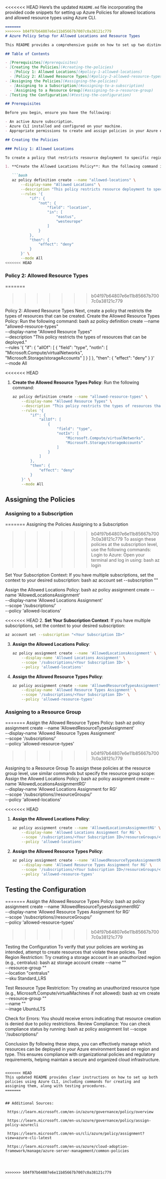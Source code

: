 <<<<<<< HEAD
Here’s the updated `README.md` file incorporating the provided code snippets for setting up Azure Policies for allowed locations and allowed resource types using Azure CLI.

```markdown
=======
>>>>>>> b04f97b64807e6e11b85667b7007c0a38121c779
# Azure Policy Setup for Allowed Locations and Resource Types

This README provides a comprehensive guide on how to set up two distinct Azure Policies using Azure CLI: one for allowing resource creation in specific regions and another for restricting resource type creation. These policies are essential for maintaining compliance and governance in your Azure environment.

## Table of Contents

- [Prerequisites](#prerequisites)
- [Creating the Policies](#creating-the-policies)
  - [Policy 1: Allowed Locations](#policy-1-allowed-locations)
  - [Policy 2: Allowed Resource Types](#policy-2-allowed-resource-types)
- [Assigning the Policies](#assigning-the-policies)
  - [Assigning to a Subscription](#assigning-to-a-subscription)
  - [Assigning to a Resource Group](#assigning-to-a-resource-group)
- [Testing the Configuration](#testing-the-configuration)

## Prerequisites

Before you begin, ensure you have the following:

- An active Azure subscription.
- Azure CLI installed and configured on your machine.
- Appropriate permissions to create and assign policies in your Azure environment.

## Creating the Policies

### Policy 1: Allowed Locations

To create a policy that restricts resource deployment to specific regions, follow these steps:

1. **Create the Allowed Locations Policy**: Run the following command in your terminal:

   ```bash
   az policy definition create --name "allowed-locations" \
       --display-name "Allowed Locations" \
       --description "This policy restricts resource deployment to specified Azure regions." \
       --rules '{
           "if": {
               "not": {
                   "field": "location",
                   "in": [
                       "eastus",
                       "westeurope"
                   ]
               }
           },
           "then": {
               "effect": "deny"
           }
       }' \
       --mode All
<<<<<<< HEAD
   ```

### Policy 2: Allowed Resource Types
=======
>>>>>>> b04f97b64807e6e11b85667b7007c0a38121c779

Policy 2: Allowed Resource Types
Next, create a policy that restricts the types of resources that can be created.
Create the Allowed Resource Types Policy: Run the following command:
bash
az policy definition create --name "allowed-resource-types" \
    --display-name "Allowed Resource Types" \
    --description "This policy restricts the types of resources that can be deployed." \
    --rules '{
        "if": {
            "allOf": [
                {
                    "field": "type",
                    "notIn": [
                        "Microsoft.Compute/virtualNetworks",
                      "Microsoft.Storage/storageAccounts"
                    ]
                }
            ]
        },
        "then": {
            "effect": "deny"
        }
    }' \
    --mode All

<<<<<<< HEAD
1. **Create the Allowed Resource Types Policy**: Run the following command:

   ```bash
   az policy definition create --name "allowed-resource-types" \
       --display-name "Allowed Resource Types" \
       --description "This policy restricts the types of resources that can be deployed." \
       --rules '{
           "if": {
               "allOf": [
                   {
                       "field": "type",
                       "notIn": [
                           "Microsoft.Compute/virtualNetworks",
                           "Microsoft.Storage/storageAccounts"
                       ]
                   }
               ]
           },
           "then": {
               "effect": "deny"
           }
       }' \
       --mode All
   ```

## Assigning the Policies

### Assigning to a Subscription

=======
Assigning the Policies
Assigning to a Subscription
>>>>>>> b04f97b64807e6e11b85667b7007c0a38121c779
To assign these policies at the subscription level, use the following commands:
Login to Azure: Open your terminal and log in using:
bash
az login

Set Your Subscription Context: If you have multiple subscriptions, set the context to your desired subscription:
bash
az account set --subscription "<Your Subscription ID>"

Assign the Allowed Locations Policy:
bash
az policy assignment create --name 'AllowedLocationsAssignment' \
    --display-name 'Allowed Locations Assignment' \
    --scope '/subscriptions/<Your Subscription ID>' \
    --policy 'allowed-locations'

<<<<<<< HEAD
2. **Set Your Subscription Context**: If you have multiple subscriptions, set the context to your desired subscription:

   ```bash
   az account set --subscription "<Your Subscription ID>"
   ```

3. **Assign the Allowed Locations Policy**:

   ```bash
   az policy assignment create --name 'AllowedLocationsAssignment' \
       --display-name 'Allowed Locations Assignment' \
       --scope '/subscriptions/<Your Subscription ID>' \
       --policy 'allowed-locations'
   ```

4. **Assign the Allowed Resource Types Policy**:

   ```bash
   az policy assignment create --name 'AllowedResourceTypesAssignment' \
       --display-name 'Allowed Resource Types Assignment' \
       --scope '/subscriptions/<Your Subscription ID>' \
       --policy 'allowed-resource-types'
   ```

### Assigning to a Resource Group
=======
Assign the Allowed Resource Types Policy:
bash
az policy assignment create --name 'AllowedResourceTypesAssignment' \
    --display-name 'Allowed Resource Types Assignment' \
    --scope '/subscriptions/<Your Subscription ID>' \
    --policy 'allowed-resource-types'
>>>>>>> b04f97b64807e6e11b85667b7007c0a38121c779

Assigning to a Resource Group
To assign these policies at the resource group level, use similar commands but specify the resource group scope:
Assign the Allowed Locations Policy:
bash
az policy assignment create --name 'AllowedLocationsAssignmentRG' \
    --display-name 'Allowed Locations Assignment for RG' \
    --scope '/subscriptions/<Your Subscription ID>/resourceGroups/<Your Resource Group Name>' \
    --policy 'allowed-locations'

<<<<<<< HEAD
1. **Assign the Allowed Locations Policy**:

   ```bash
   az policy assignment create --name 'AllowedLocationsAssignmentRG' \
       --display-name 'Allowed Locations Assignment for RG' \
       --scope '/subscriptions/<Your Subscription ID>/resourceGroups/<Your Resource Group Name>' \
       --policy 'allowed-locations'
   ```

2. **Assign the Allowed Resource Types Policy**:

   ```bash
   az policy assignment create --name 'AllowedResourceTypesAssignmentRG' \
       --display-name 'Allowed Resource Types Assignment for RG' \
       --scope '/subscriptions/<Your Subscription ID>/resourceGroups/<Your Resource Group Name>' \
       --policy 'allowed-resource-types'
   ```

## Testing the Configuration
=======
Assign the Allowed Resource Types Policy:
bash
az policy assignment create --name 'AllowedResourceTypesAssignmentRG' \
    --display-name 'Allowed Resource Types Assignment for RG' \
    --scope '/subscriptions/<Your Subscription ID>/resourceGroups/<Your Resource Group Name>' \
    --policy 'allowed-resource-types'
>>>>>>> b04f97b64807e6e11b85667b7007c0a38121c779

Testing the Configuration
To verify that your policies are working as intended, attempt to create resources that violate these policies.
Test Region Restriction: Try creating a storage account in an unauthorized region (e.g., centralus):
bash
az storage account create --name "<YourStorageAccountName>" \
    --resource-group "<YourResourceGroupName>" \
    --location "centralus" \
    --sku Standard_LRS

Test Resource Type Restriction: Try creating an unauthorized resource type (e.g., Microsoft.Compute/virtualMachines if not allowed):
bash
az vm create --resource-group "<YourResourceGroupName>" \
    --name "<YourVMName>" \
    --image UbuntuLTS

Check for Errors: You should receive errors indicating that resource creation is denied due to policy restrictions.
Review Compliance: You can check compliance status by running:
bash
az policy assignment list --scope '/subscriptions/<Your Subscription ID>'

Conclusion
By following these steps, you can effectively manage which resources can be deployed in your Azure environment based on region and type. This ensures compliance with organizational policies and regulatory requirements, helping maintain a secure and organized cloud infrastructure.
```

<<<<<<< HEAD
This updated README provides clear instructions on how to set up both policies using Azure CLI, including commands for creating and assigning them, along with testing procedures.
=======


## Additional Sources:

 https://learn.microsoft.com/en-in/azure/governance/policy/overview

 https://learn.microsoft.com/en-us/azure/governance/policy/assign-policy-azurecli

 https://learn.microsoft.com/en-us/cli/azure/policy/assignment?view=azure-cli-latest

 https://learn.microsoft.com/en-us/azure/cloud-adoption-framework/manage/azure-server-management/common-policies

 

 
>>>>>>> b04f97b64807e6e11b85667b7007c0a38121c779

